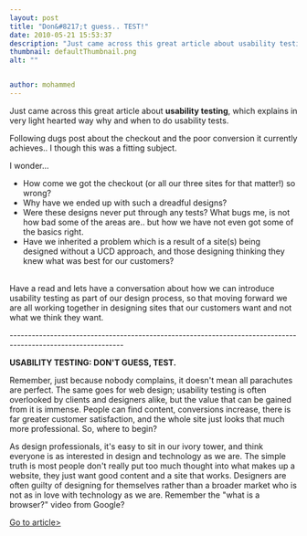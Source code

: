 ```yaml
---
layout: post
title: "Don&#8217;t guess.. TEST!"
date: 2010-05-21 15:53:37
description: "Just came across this great article about usability testing, which explains in very light hearted way why and when to do usability tests. Following dugs post about the checkout and the poor conversion it currently achieves.. I though this was&#8230;"
thumbnail: defaultThumbnail.png
alt: ""


author: mohammed
---
```


<p>Just came across this great article about <b>usability testing</b>, which explains in very light hearted way why and when to do usability tests.</p>

<p>Following dugs post about the checkout and the poor conversion it currently achieves.. I though this was a fitting subject. </p>

<p>I wonder...</p>

<ul>
<li>How come we got the checkout (or all our three sites for that matter!) so wrong? </li>
<li>Why have we ended up with such a dreadful designs? </li>
<li>Were these designs never put through any tests? What bugs me, is not how bad some of the areas are.. but how we have not even got some of the basics right.</li>
<li>Have we inherited a problem which is a result of a site(s) being designed without a <span class="caps">UCD </span>approach, and those designing thinking they knew what was best for our customers?</li>
</ul>

<p> <br />
Have a read and lets have a conversation about how we can introduce usability testing as part of our design process, so that moving forward we are all working together in designing sites that our customers want and not what we think they want.</p>

<p>-------------------------------------------------------------------------------------------------------------</p>

<p><b><span class="caps">USABILITY TESTING</span>: <span class="caps">DON'T GUESS, TEST.</span></b></p>

<p>Remember, just because nobody complains, it doesn't mean all parachutes are perfect. The same goes for web design; usability testing is often overlooked by clients and designers alike, but the value that can be gained from it is immense. People can find content, conversions increase, there is far greater customer satisfaction, and the whole site just looks that much more professional. So, where to begin?</p>

<p>As design professionals, it's easy to sit in our ivory tower, and think everyone is as interested in design and technology as we are. The simple truth is most people don't really put too much thought into what makes up a website, they just want good content and a site that works. Designers are often guilty of designing for themselves rather than a broader market who is not as in love with technology as we are. Remember the "what is a browser?" video from Google?  </p>

<p><a href="http://www.uxbooth.com/blog/usability-testing-dont-guess-test/">Go to article&gt;</a></p>
